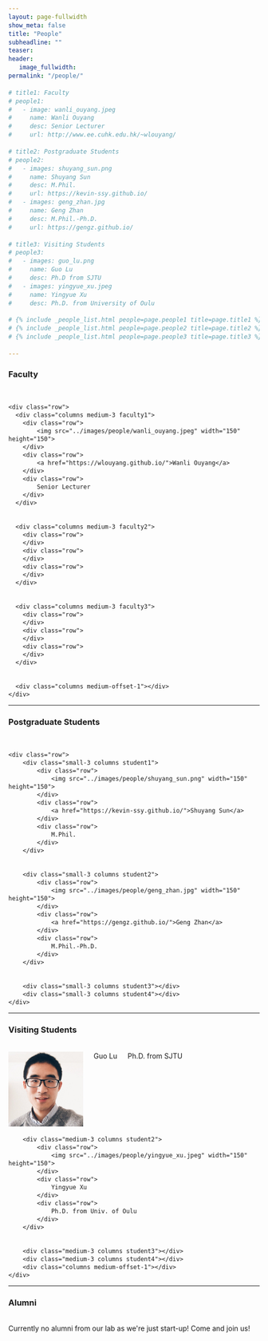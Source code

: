 ```yaml
---
layout: page-fullwidth
show_meta: false
title: "People"
subheadline: ""
teaser: 
header:
   image_fullwidth: 
permalink: "/people/"

# title1: Faculty
# people1:
# 	- image: wanli_ouyang.jpeg
# 	  name: Wanli Ouyang
# 	  desc: Senior Lecturer
# 	  url: http://www.ee.cuhk.edu.hk/~wlouyang/

# title2: Postgraduate Students
# people2:
# 	- images: shuyang_sun.png
# 	  name: Shuyang Sun
# 	  desc: M.Phil.
# 	  url: https://kevin-ssy.github.io/
# 	- images: geng_zhan.jpg
# 	  name: Geng Zhan
# 	  desc: M.Phil.-Ph.D.
# 	  url: https://gengz.github.io/

# title3: Visiting Students
# people3:
# 	- images: guo_lu.png
# 	  name: Guo Lu
# 	  desc: Ph.D from SJTU
# 	- images: yingyue_xu.jpeg
# 	  name: Yingyue Xu
# 	  desc: Ph.D. from University of Oulu

# {% include _people_list.html people=page.people1 title=page.title1 %}
# {% include _people_list.html people=page.people2 title=page.title2 %}
# {% include _people_list.html people=page.people3 title=page.title3 %}

---
```




<div class="row">
	<div class="row">
		<h3>Faculty</h3>
		<br/>
	</div>
	
	<div class="row">
	  <div class="columns medium-3 faculty1">
	  	<div class="row">
	  		<img src="../images/people/wanli_ouyang.jpeg" width="150" height="150">
	  	</div>
	  	<div class="row">
	  		<a href="https://wlouyang.github.io/">Wanli Ouyang</a>
	  	</div>
	  	<div class="row">
	  		Senior Lecturer
	  	</div>
	  </div>


	  <div class="columns medium-3 faculty2">
	  	<div class="row">
	  	</div>
	  	<div class="row">
	  	</div>
	  	<div class="row">
	  	</div>
	  </div>


	  <div class="columns medium-3 faculty3">
	  	<div class="row">
	  	</div>
	  	<div class="row">
	  	</div>
	  	<div class="row">
	  	</div>
	  </div>


	  <div class="columns medium-offset-1"></div>
	</div>
</div>

---

<div class="row">
	<div class="row">
		<h3 class="medium-12">Postgraduate Students</h3>
		<br/>
	</div>
	
	<div class="row">
		<div class="small-3 columns student1">
		  	<div class="row">
		  		<img src="../images/people/shuyang_sun.png" width="150" height="150">
		  	</div>
		  	<div class="row">
		  		<a href="https://kevin-ssy.github.io/">Shuyang Sun</a>
		  	</div>
		  	<div class="row">
		  		M.Phil.
		  	</div>
		</div>


		<div class="small-3 columns student2">
		  	<div class="row">
		  		<img src="../images/people/geng_zhan.jpg" width="150" height="150">
		  	</div>
		  	<div class="row">
		  		<a href="https://gengz.github.io/">Geng Zhan</a>
		  	</div>
		  	<div class="row">
		  		M.Phil.-Ph.D.
		  	</div>
		</div>


		<div class="small-3 columns student3"></div>
		<div class="small-3 columns student4"></div>
	</div>
</div>

---

<div class="row">
	<div class="row">
		<h3 class="medium-12">Visiting Students</h3>
		<br/>
	</div>
	<div class="row">
		<div class="medium-3 columns student1">
		  	<div class="row">
		  		<img src="../images/people/guo_lu.png" width="150" height="150">
		  	</div>
		  	<div class="row">
		  		Guo Lu
		  	</div>
		  	<div class="row">
		  		Ph.D. from SJTU
		  	</div>
		</div>


		<div class="medium-3 columns student2">
		  	<div class="row">
		  		<img src="../images/people/yingyue_xu.jpeg" width="150" height="150">
		  	</div>
		  	<div class="row">
		  		Yingyue Xu
		  	</div>
		  	<div class="row">
		  		Ph.D. from Univ. of Oulu
		  	</div>
		</div>


		<div class="medium-3 columns student3"></div>
		<div class="medium-3 columns student4"></div>
		<div class="columns medium-offset-1"></div>
	</div>
</div>

---

<div class="row">
	<div class="row">
		<h3 class="medium-12">Alumni</h3>
		<br/>
	</div>
	<div class="row">
	Currently no alumni from our lab as we're just start-up! Come and join us!
	  <div class="medium-2 columns student1"></div>
	  <div class="medium-2 columns medium-offset-1 student2"></div>
	  <div class="medium-2 columns medium-offset-1 student3"></div>
	  <div class="medium-2 columns medium-offset-1 student4"></div>
	  <div class="columns medium-offset-1"></div>
	</div>
	<div class="row">
		  <div class="medium-2 columns student1"></div>
		  <div class="medium-2 columns medium-offset-1 student2"></div>
		  <div class="medium-2 columns medium-offset-1 student3"></div>
		  <div class="medium-2 columns medium-offset-1 student4"></div>
		  <div class="columns medium-offset-1"></div>
	</div>
	<div class="row">
	  <div class="medium-2 columns student1"></div>
	  <div class="medium-2 columns medium-offset-1 student2"></div>
	  <div class="medium-2 columns medium-offset-1 student3"></div>
	  <div class="medium-2 columns medium-offset-1 student4"></div>
	  <div class="columns medium-offset-1"></div>
	</div>
</div>
